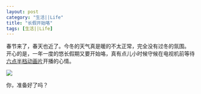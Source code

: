 ```yaml
---
layout: post
category: "生活||Life"
title: "长假开始咯"
tags: [生活||Life]
---
```


春节来了，春天也近了。今冬的天气真是暖的不太正常，完全没有过冬的氛围。        开心的是，一年一度的悠长假期又要开始咯，真有点儿小时候守候在电视机前等待[六点半档动画片](https://tieba.baidu.com/p/3725662735?red_tag=2900278400)开播的心情。  
     
![](http://ww4.sinaimg.cn/mw690/4df62ff3gw1ep9uqfyutnj20jg09kdhz.jpg)     

你，准备好了吗？   
